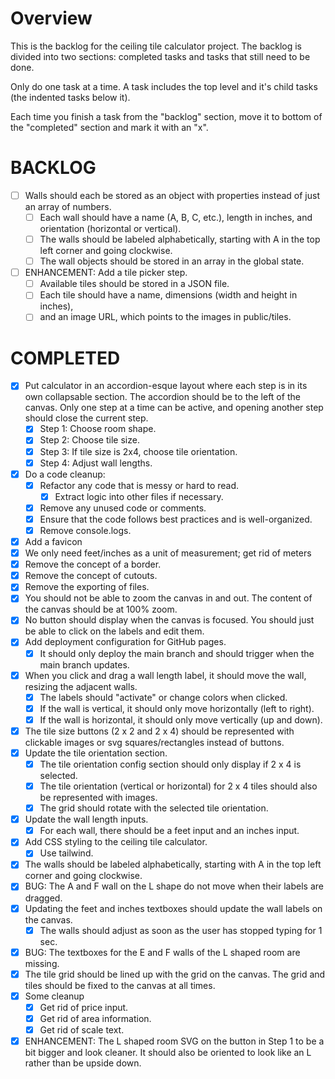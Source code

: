# Overview

This is the backlog for the ceiling tile calculator project. The backlog is divided into two sections: completed tasks
and tasks that still need to be done.

Only do one task at a time. A task includes the top level and it's child tasks (the indented tasks below it).

Each time you finish a task from the "backlog" section, move it to bottom of the "completed" section and mark it with
an "x".

# BACKLOG

* [ ] Walls should each be stored as an object with properties instead of just an array of numbers.
    * [ ] Each wall should have a name (A, B, C, etc.), length in inches, and orientation (horizontal or vertical).
    * [ ] The walls should be labeled alphabetically, starting with A in the top left corner and going clockwise.
    * [ ] The wall objects should be stored in an array in the global state.
* [ ] ENHANCEMENT: Add a tile picker step.
    * [ ] Available tiles should be stored in a JSON file.
    * [ ] Each tile should have a name, dimensions (width and height in inches),
    * [ ] and an image URL, which points to the images in public/tiles.

# COMPLETED

* [x] Put calculator in an accordion-esque layout where each step is in its own collapsable section. The accordion
  should be to the left of the canvas. Only one step at a time can be active, and opening another step should close the
  current step.
    * [x] Step 1: Choose room shape.
    * [x] Step 2: Choose tile size.
    * [x] Step 3: If tile size is 2x4, choose tile orientation.
    * [x] Step 4: Adjust wall lengths.
* [x] Do a code cleanup:
    * [x] Refactor any code that is messy or hard to read.
        * [x] Extract logic into other files if necessary.
    * [x] Remove any unused code or comments.
    * [x] Ensure that the code follows best practices and is well-organized.
    * [x] Remove console.logs.
* [x] Add a favicon
* [x] We only need feet/inches as a unit of measurement; get rid of meters
* [x] Remove the concept of a border.
* [x] Remove the concept of cutouts.
* [x] Remove the exporting of files.
* [x] You should not be able to zoom the canvas in and out. The content of the canvas should be at 100% zoom.
* [x] No button should display when the canvas is focused. You should just be able to click on the labels and edit them.
* [x] Add deployment configuration for GitHub pages.
    * [x] It should only deploy the main branch and should trigger when the main branch updates.
* [x] When you click and drag a wall length label, it should move the wall, resizing the adjacent walls.
    * [x] The labels should "activate" or change colors when clicked.
    * [x] If the wall is vertical, it should only move horizontally (left to right).
    * [x] If the wall is horizontal, it should only move vertically (up and down).
* [x] The tile size buttons (2 x 2 and 2 x 4) should be represented with clickable images or svg squares/rectangles
  instead of buttons.
* [x] Update the tile orientation section.
    * [x] The tile orientation config section should only display if 2 x 4 is selected.
    * [x] The tile orientation (vertical or horizontal) for 2 x 4 tiles should also be represented with images.
    * [x] The grid should rotate with the selected tile orientation.
* [x] Update the wall length inputs.
    * [x] For each wall, there should be a feet input and an inches input.
* [x] Add CSS styling to the ceiling tile calculator.
    * [x] Use tailwind.
* [x] The walls should be labeled alphabetically, starting with A in the top left corner and going clockwise.
* [x] BUG: The A and F wall on the L shape do not move when their labels are dragged.
* [x] Updating the feet and inches textboxes should update the wall labels on the canvas.
    * [x] The walls should adjust as soon as the user has stopped typing for 1 sec.
* [x] BUG: The textboxes for the E and F walls of the L shaped room are missing.
* [x] The tile grid should be lined up with the grid on the canvas. The grid and tiles should be fixed to the canvas at
  all times.
* [x] Some cleanup
    * [x] Get rid of price input.
    * [x] Get rid of area information.
    * [x] Get rid of scale text.
* [x] ENHANCEMENT: The L shaped room SVG on the button in Step 1 to be a bit bigger and look cleaner. It should
  also be oriented to look like an L rather than be upside down.